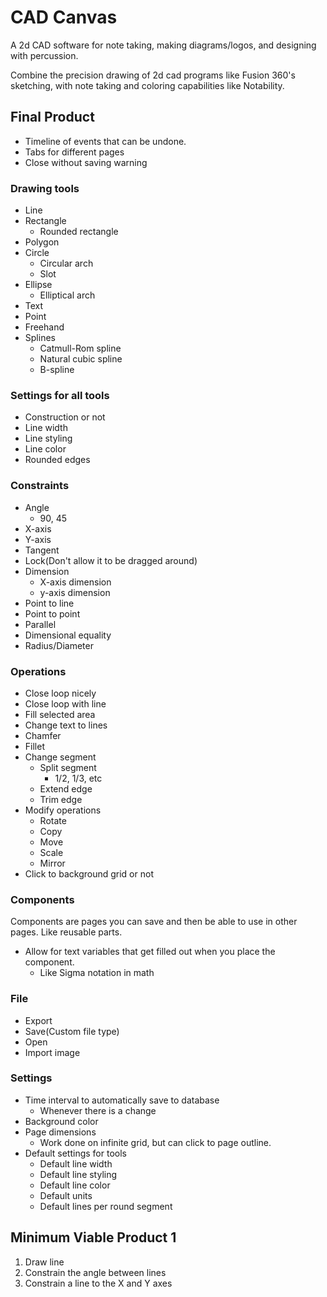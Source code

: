 # CAD Canvas

A 2d CAD software for note taking, making diagrams/logos, and designing with percussion.

Combine the precision drawing of 2d cad programs like Fusion 360's sketching, with note taking and coloring capabilities like Notability.

## Final Product
- Timeline of events that can be undone.
- Tabs for different pages
- Close without saving warning

### Drawing tools
- Line
- Rectangle
	- Rounded rectangle
- Polygon
- Circle
	- Circular arch
	- Slot
- Ellipse
	- Elliptical arch
- Text
- Point
- Freehand
- Splines
	- Catmull-Rom spline
	- Natural cubic spline
	- B-spline

### Settings for all tools
- Construction or not
- Line width
- Line styling
- Line color
- Rounded edges

### Constraints
- Angle
	- 90, 45
- X-axis
- Y-axis
- Tangent
- Lock(Don't allow it to be dragged around)
- Dimension
	- X-axis dimension
	- y-axis dimension
- Point to line
- Point to point
- Parallel
- Dimensional equality
- Radius/Diameter

### Operations
- Close loop nicely
- Close loop with line
- Fill selected area
- Change text to lines
- Chamfer
- Fillet
- Change segment
	- Split segment
		- 1/2, 1/3, etc
	- Extend edge
	- Trim edge
- Modify operations
	- Rotate
	- Copy
	- Move
	- Scale
	- Mirror
- Click to background grid or not

### Components
Components are pages you can save and then be able to use in other pages. Like reusable parts.
- Allow for text variables that get filled out when you place the component.
	- Like Sigma notation in math

### File
- Export
- Save(Custom file type)
- Open
- Import image

### Settings
- Time interval to automatically save to database
	- Whenever there is a change
- Background color
- Page dimensions
	- Work done on infinite grid, but can click to page outline.
- Default settings for tools
	- Default line width
	- Default line styling
	- Default line color
	- Default units
	- Default lines per round segment

## Minimum Viable Product 1
1. Draw line
1. Constrain the angle between lines
1. Constrain a line to the X and Y axes